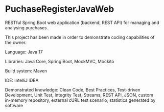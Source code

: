 # PuchaseRegisterJavaWeb
<p>RESTful Spring.Boot web application (backend, REST API) for managing and analysing purchases.</p>
<p>This project has been made in order to demonstrate coding capabilities of the owner.</p>
<p>Language: Java 17</p>
<p>Libraries: Java Core, Spring.Boot, MockMVC, Mockito</p>
<p>Build system: Maven</p>
<p>IDE: IntelliJ IDEA</p>
<p>Demonstrated knowledge: Clean Code, Best Practices, Test-driven Development, Unit Test, Integrity Test, Streams, REST API, JSON, custom in-memory repository, external cURL test scenario, statistics generated by software</p>
